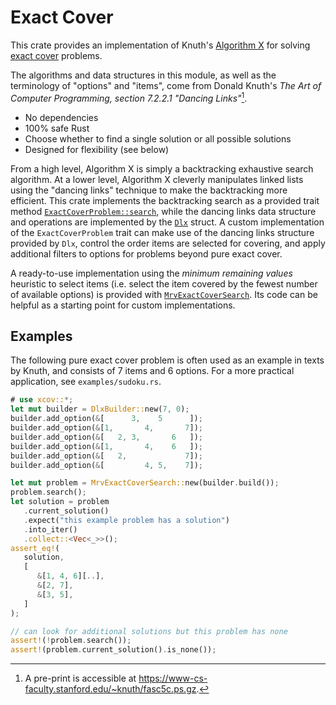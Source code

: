 # Exact Cover

This crate provides an implementation of Knuth's [Algorithm X] for solving
[exact cover] problems.

The algorithms and data structures in this module, as well as the
terminology of "options" and "items", come from Donald Knuth's <cite>The Art
of Computer Programming, section 7.2.2.1 "Dancing Links"</cite>[^1].

[Algorithm X]: https://en.wikipedia.org/wiki/Knuth%27s_Algorithm_X
[exact cover]: https://en.wikipedia.org/wiki/Exact_cover

* No dependencies
* 100% safe Rust
* Choose whether to find a single solution or all possible solutions
* Designed for flexibility (see below)

From a high level, Algorithm X is simply a backtracking exhaustive search
algorithm. At a lower level, Algorithm X cleverly manipulates linked lists using
the "dancing links" technique to make the backtracking more efficient. This
crate implements the backtracking search as a provided trait method
[`ExactCoverProblem::search`], while the dancing links data structure
and operations are implemented by the [`Dlx`] struct. A custom implementation of
the `ExactCoverProblem` trait can make use of the dancing links structure
provided by `Dlx`, control the order items are selected for covering, and apply
additional filters to options for problems beyond pure exact cover.

A ready-to-use implementation using the *minimum remaining values* heuristic to
select items (i.e. select the item covered by the fewest number of available
options) is provided with [`MrvExactCoverSearch`]. Its code can be helpful as a
starting point for custom implementations.

[^1]: A pre-print is accessible at
<https://www-cs-faculty.stanford.edu/~knuth/fasc5c.ps.gz>.

[`ExactCoverProblem::search`]: https://docs.rs/xcov/latest/xcov/trait.ExactCoverProblem.html#method.search
[`Dlx`]: https://docs.rs/xcov/latest/xcov/struct.Dlx.html
[`MrvExactCoverSearch`]: https://docs.rs/xcov/latest/xcov/struct.MrvExactCoverSearch.html

## Examples

The following pure exact cover problem is often used as an example in texts by
Knuth, and consists of 7 items and 6 options. For a more practical application,
see `examples/sudoku.rs`.

```rust
# use xcov::*;
let mut builder = DlxBuilder::new(7, 0);
builder.add_option(&[      3,    5      ]);
builder.add_option(&[1,       4,       7]);
builder.add_option(&[   2, 3,       6   ]);
builder.add_option(&[1,       4,    6   ]);
builder.add_option(&[   2,             7]);
builder.add_option(&[         4, 5,    7]);

let mut problem = MrvExactCoverSearch::new(builder.build());
problem.search();
let solution = problem
   .current_solution()
   .expect("this example problem has a solution")
   .into_iter()
   .collect::<Vec<_>>();
assert_eq!(
   solution,
   [
      &[1, 4, 6][..],
      &[2, 7],
      &[3, 5],
   ]
);

// can look for additional solutions but this problem has none
assert!(!problem.search());
assert!(problem.current_solution().is_none());
```
